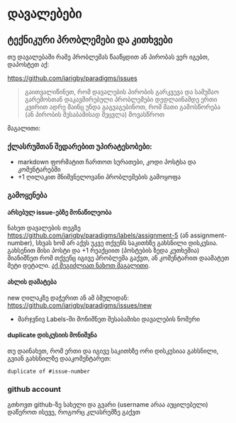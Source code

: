 # დავალებები
## ტექნიკური პრობლემები და კითხვები
თუ დავალებაში რამე პრობლემას წააწყდით ან პირობას ვერ იგებთ, დაპოსტეთ აქ:

https://github.com/iarigby/paradigms/issues

> გაითვალიწინეთ, რომ დავალების პირობის გარკვევა და სამუშაო გარემოსთან
დაკავშირებული პრობლემები დედლაინამდე ერთი კვირით ადრე მაინც უნდა გაგვაგებინოთ,
რომ მათი გამოსწორება (ან პირობის შესაბამისად შეცვლა) მოვასწროთ

მაგალითი: 
### ქლასრუმთან შედარებით უპირატესობები:
- markdown ფორმატით ჩართოთ სურათები, კოდი პოსტსა და კომენტარებში
- +1 ღილაკით მნიშვნელოვანი პრობლემების გამოყოფა

### გამოყენება

#### არსებულ issue-ებზე მონაწილეობა
ნახეთ დავალების თეგზე https://github.com/iarigby/paradigms/labels/assignment-5 (ან assignment-number), სხვას ხომ არ აქვს უკვე თქვენს საკითხზე გახსნილი დისკუსია. გახსენით მისი პოსტი და +1 რეაქციით (პოსტების ზედა კუთხეშია) მიანიშნეთ რომ თქვენც
იგივე პრობლემა გაქვთ, ან კომენტარით დაამატეთ მეტი დეტალი. [აქ შეგიძლიათ ნახოთ მაგალითი](https://github.com/iarigby/paradigms/issues/1).

#### ახლის დამატება
new ღილაკზე დაჭერით ან ამ ბმულიდან: https://github.com/iarigby/paradigms/issues/new

- მარჯვნივ Labels-ში მონიშნეთ შესაბამისი დავალების ნომერი

#### duplicate დისკუსიის მონიშვნა
თუ დაინახეთ, რომ ერთი და იგივე საკითხზე ორი დისკუსიაა გახსნილი, გვიან გახსნილზე დააკომენტარეთ:

```
duplicate of #issue-number
```


### github account
გთხოვთ github-ზე სახელი და გვარი (username არაა აუცილებელი) დაწეროთ ისევე, როგორც კლასრუმზე გაქვთ
